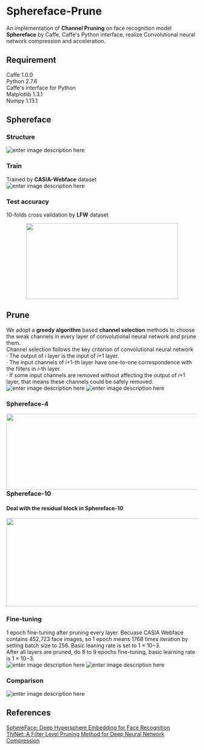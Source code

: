 # Sphereface-Prune
An implementation of **Channel Pruning** on face recognition model **Sphereface** by Caffe, Caffe's Python interface, realize Convolutional neural network compression and acceleration.
 
## Requirement
Caffe 1.0.0  
Python 2.7.6  
Caffe's interface for Python  
Matplotlib 1.3.1  
Numpy 1.13.1  

## Sphereface

### Structure
![enter image description here](https://github.com/isthatyoung/Sphereface-prune/blob/master/images/figure1.png)

### Train
Trained by **CASIA-Webface** dataset   
![enter image description here](https://github.com/isthatyoung/Sphereface-prune/blob/master/images/figure2.png)

### Test accuracy
10-folds cross validation by **LFW** dataset
<div align="center">
<img src="https://github.com/isthatyoung/Sphereface-prune/blob/master/images/figure3.png" width = "400" height = "200" align=center />
</div> 



## Prune
We adopt a **greedy algorithm** based **channel selection** methods to choose the weak channels in every layer of convolutional neural network and prune them.   
Channel selection follows the key criterion of convolutional neural network  
· The output of *i* layer is the input of *i*+1 layer.  
· The input channels of *i*+1-th layer have one-to-one correspondence with the filters in *i*-th layer.  
· If some input channels are removed without affecting the output of *i*+1 layer, that means these channels could be safely removed. 
![enter image description here](https://github.com/isthatyoung/Sphereface-prune/blob/master/images/figure8a.png)
![enter image description here](https://github.com/isthatyoung/Sphereface-prune/blob/master/images/figure8b.png)


### Sphereface-4
<div align="center">
<img src="https://github.com/isthatyoung/Sphereface-prune/blob/master/images/figure4.png" width = "850" height = "200" align=left />
</div> 

### Sphereface-10
#### Deal with the residual block in Sphereface-10
<div align="center">
<img src="https://github.com/isthatyoung/Sphereface-prune/blob/master/images/figure10.png" width = "1000" height = "232" align=center />
</div>  

### Fine-tuning
1 epoch fine-tuning after pruning every layer. Becuase CASIA Webface contains 452,723 face images, so 1 epoch means 1768 times iteration by setting batch size to 256. Basic leaning rate is set to 1 × 10−3.  
After all layers are pruned, do 8 to 9 epochs fine-tuning, basic learning rate is 1 × 10−3.  
![enter image description here](https://github.com/isthatyoung/Sphereface-prune/blob/master/images/figure6a.png)
![enter image description here](https://github.com/isthatyoung/Sphereface-prune/blob/master/images/figure6b.png)
### Comparison
![enter image description here](https://github.com/isthatyoung/Sphereface-prune/blob/master/images/figure7.png)


## References
[SphereFace: Deep Hypersphere Embedding for Face Recognition](https://arxiv.org/abs/1704.08063)   
[ThiNet: A Filter Level Pruning Method for Deep Neural Network Compression](https://arxiv.org/abs/1707.06342)

